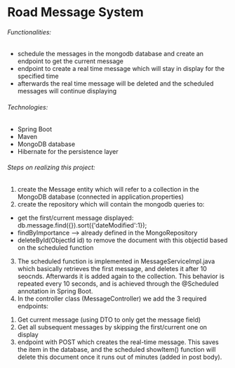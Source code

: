 # Road Message System

###### Functionalities:
* schedule the messages in the mongodb database and create an endpoint to get the current message 
* endpoint to create a real time message which will stay in display for the specified time 
* afterwards the real time message will be deleted and the scheduled messages will continue displaying 

###### Technologies:
* Spring Boot
* Maven
* MongoDB database
* Hibernate for the persistence layer

###### Steps on realizing this project:
1. create the Message entity which will refer to a collection in the MongoDB database (connected in application.properties)
2. create the repository which will contain the mongodb queries to:
* get the first/current message displayed: db.message.find({}).sort({'dateModified':1});
* findByImportance --> already defined in the MongoRepository
* deleteById(ObjectId id) to remove the document with this objectid based on the scheduled function
3. The scheduled function is implemented in MessageServiceImpl.java which basically retrieves the first message, and deletes it after 10 seocnds. Afterwards it is added again to the collection. This behavior is repeated every 10 seconds, and is achieved through the @Scheduled annotation in Spring Boot.
4. In the controller class (MessageController) we add the 3 required endpoints:
1) Get current message (using DTO to only get the message field)
2) Get all subsequent messages by skipping the first/current one on display
3) endpoint with POST which creates the real-time message. This saves the item in the database, and the scheduled showItem() function will delete this document once it runs out of minutes (added in post body).
